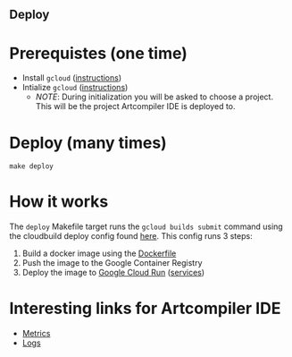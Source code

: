Deploy
---

# Prerequistes (one time)
- Install `gcloud` ([instructions](https://cloud.google.com/sdk/docs/install))
- Intialize `gcloud` ([instructions](https://cloud.google.com/sdk/docs/initializing))
  - _NOTE_: During initialization you will be asked to choose a project. This will be the project Artcompiler IDE is deployed to.

# Deploy (many times)
```
make deploy
```

# How it works
The `deploy` Makefile target runs the `gcloud builds submit` command using the cloudbuild deploy config found [here](./../cloudbuild.deploy.json). This config runs 3 steps:
1. Build a docker image using the [Dockerfile](./../Dockerfile)
1. Push the image to the Google Container Registry
1. Deploy the image to [Google Cloud Run](https://cloud.google.com/run) ([services](https://console.cloud.google.com/run?project=graffiticode))

# Interesting links for Artcompiler IDE
- [Metrics](https://console.cloud.google.com/run/detail/us-central1/graffiticode-api/metrics?project=graffiticode)
- [Logs](https://console.cloud.google.com/run/detail/us-central1/graffiticode-api/logs?project=graffiticode)
